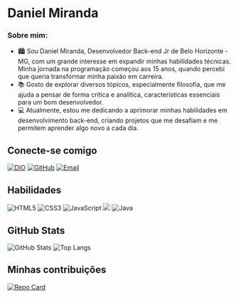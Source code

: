 # Daniel Miranda

### Sobre mim:

- 🏙️ Sou Daniel Miranda, Desenvolvedor Back-end Jr de Belo Horizonte - MG, com um grande interesse em expandir minhas habilidades técnicas. Minha jornada na programação começou aos 15 anos, quando percebi que queria transformar minha paixão em carreira.
- 📚 Gosto de explorar diversos tópicos, especialmente filosofia, que me ajuda a pensar de forma crítica e analítica, características essenciais para um bom desenvolvedor.
- 💻 Atualmente, estou me dedicando a aprimorar minhas habilidades em desenvolvimento back-end, criando projetos que me desafiam e me permitem aprender algo novo a cada dia.

## Conecte-se comigo
[![DIO](https://img.shields.io/badge/MEU%20PERFIL%20NA%20DIO-A020F0?style=for-the-badge&logo=&logoColor=0E76A8)](https://www.dio.me/users/dm2639532) 
[![GitHub](https://img.shields.io/badge/GitHub-000?style=for-the-badge&logo=github&logoColor=0E76A8)](https://github.com/DanielSheis)
[![Email](https://img.shields.io/badge/Email-A020F0?style=for-the-badge&logo=gmail&logoColor=fff)](mailto:dm2639532@gmail.com)



## Habilidades 
![HTML5](https://img.shields.io/badge/HTML5-000?style=for-the-badge&logo=html5)
![CSS3](https://img.shields.io/badge/CSS3-A020F0?style=for-the-badge&logo=css3&logoColor=264CE4)
![JavaScript](https://img.shields.io/badge/JavaScript-000?style=for-the-badge&logo=javascript)
![ ](https://img.shields.io/badge/C-A020F0?style=for-the-badge&logo=C)
![Java](https://img.shields.io/badge/java-000.svg?style=for-the-badge&logo=openjdk&logoColor=white)

## GitHub Stats
![GitHub Stats](https://github-readme-stats.vercel.app/api?username=DanielSheis&theme=transparent&bg_color=000&border_color=A020F0&show_icons=true&icon_color=30A3DC&title_color=A020F0&text_color=FFF)
![Top Langs](https://github-readme-stats-git-masterrstaa-rickstaa.vercel.app/api/top-langs/?username=DanielSheis&layout=compact&bg_color=000&border_color=A020F0&title_color=A020F0&text_color=FFF)

## Minhas contribuições 
[![Repo Card](https://github-readme-stats.vercel.app/api/pin/?username=DanielSheis&repo=dio-lab-open-source&bg_color=000&border_color=A020F0&show_icons=true&icon_color=30A3DC&title_color=A020F0&text_color=FFF)](https://github.com/DanielSheis/dio-lab-open-source)
